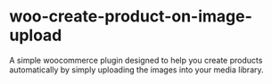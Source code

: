 # woo-create-product-on-image-upload
A simple woocommerce plugin designed to help you create products automatically by simply uploading the images into your media library.
